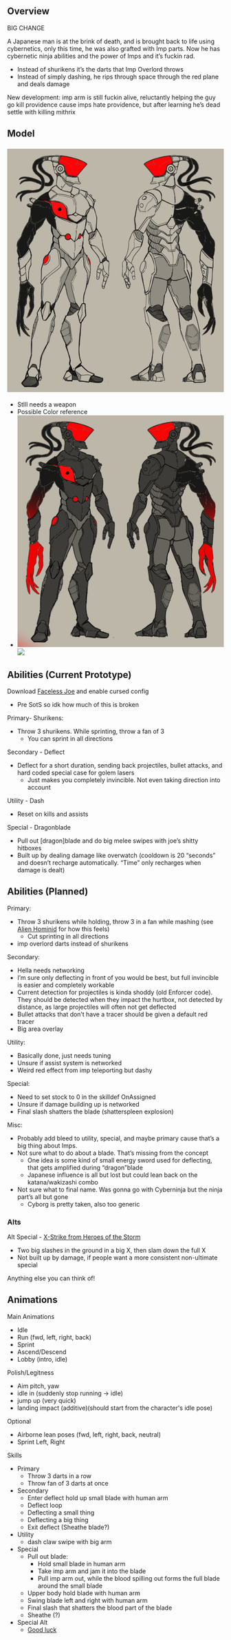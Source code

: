 ## Overview
BIG CHANGE

A Japanese man is at the brink of death, and is brought back to life using cybernetics, only this time, he was also grafted with Imp parts. Now he has cybernetic ninja abilities and the power of Imps and it’s fuckin rad.

- Instead of shurikens it’s the darts that Imp Overlord throws
- Instead of simply dashing, he rips through space through the red plane and deals damage

New development: imp arm is still fuckin alive, reluctantly helping the guy go kill providence cause imps hate providence, but after learning he’s dead settle with killing mithrix

## Model

### ![](<Attachments/Attachment 1.png>)

- Stlll needs a weapon
- Possible Color reference
- ![](<Attachments/Attachment 2.png>)![](<Attachments/Attachment 3.png>)

## Abilities (Current Prototype)

Download [Faceless Joe](https://thunderstore.io/package/TheTimesweeper/Faceless_Joe/) and enable cursed config

- Pre SotS so idk how much of this is broken

Primary- Shurikens:

- Throw 3 shurikens. While sprinting, throw a fan of 3
    - You can sprint in all directions

Secondary - Deflect

- Deflect for a short duration, sending back projectiles, bullet attacks, and hard coded special case for golem lasers
    - Just makes you completely invincible. Not even taking direction into account

Utility - Dash

- Reset on kills and assists

Special - Dragonblade

- Pull out [dragon]blade and do big melee swipes with joe’s shitty hitboxes
- Built up by dealing damage like overwatch (cooldown is 20 “seconds” and doesn’t recharge automatically. “Time” only recharges when damage is dealt)

## Abilities (Planned)

Primary:

- Throw 3 shurikens while holding, throw 3 in a fan while mashing (see [Alien Hominid](https://thunderstore.io/package/TheTimesweeper/Alien_Hominid/) for how this feels)
    - Cut sprinting in all directions
- imp overlord darts instead of shurikens

Secondary:

- Hella needs networking
- I’m sure only deflecting in front of you would be best, but full invincible is easier and completely workable
- Current detection for projectiles is kinda shoddy (old Enforcer code). They should be detected when they impact the hurtbox, not detected by distance, as large projectiles will often not get deflected
- Bullet attacks that don’t have a tracer should be given a default red tracer
- Big area overlay

Utility:

- Basically done, just needs tuning
- Unsure if assist system is networked
- Weird red effect from imp teleporting but dashy

Special:

- Need to set stock to 0 in the skilldef OnAssigned
- Unsure if damage building up is networked
- Final slash shatters the blade (shatterspleen explosion)

Misc:

- Probably add bleed to utility, special, and maybe primary cause that’s a big thing about Imps.
- Not sure what to do about a blade. That’s missing from the concept
    - One idea is some kind of small energy sword used for deflecting, that gets amplified during “dragon”blade
    - Japanese influence is all but lost but could lean back on the katana/wakizashi combo
- Not sure what to final name. Was gonna go with Cyberninja but the ninja part’s all but gone
    - Cyborg is pretty taken, also too generic

### Alts

Alt Special - [X-Strike from Heroes of the Storm](https://youtu.be/-SJgvzPRFEI?si=_TMt_v4r0jrWREuV&t=136)

- Two big slashes in the ground in a big X, then slam down the full X
- Not built up by damage, if people want a more consistent non-ultimate special

Anything else you can think of!

## 

## Animations

Main Animations

- Idle
- Run (fwd, left, right, back)
- Sprint
- Ascend/Descend
- Lobby (intro, idle)

Polish/Legitness

- Aim pitch, yaw
- idle in (suddenly stop running -> idle)
- jump up (very quick)
- landing impact (additive)(should start from the character's idle pose)

Optional

- Airborne lean poses (fwd, left, right, back, neutral)
- Sprint Left, Right

Skills

- Primary
    - Throw 3 darts in a row
    - Throw fan of 3 darts at once
- Secondary
    - Enter deflect hold up small blade with human arm
    - Deflect loop
    - Deflecting a small thing
    - Deflecting a big thing
    - Exit deflect (Sheathe blade?)
- Utility
    - dash claw swipe with big arm
- Special
    - Pull out blade:
        - Hold small blade in human arm
        - Take imp arm and jam it into the blade
        - Pull imp arm out, while the blood spilling out forms the full blade around the small blade
    - Upper body hold blade with human arm
    - Swing blade left and right with human arm
    - Final slash that shatters the blood part of the blade
    - Sheathe (?)
- Special Alt
    - [Good luck](https://youtu.be/-SJgvzPRFEI?si=_TMt_v4r0jrWREuV&t=136)